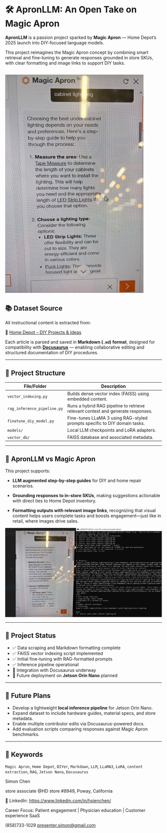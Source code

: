 # 🛠️ ApronLLM: An Open Take on Magic Apron

**ApronLLM** is a passion project sparked by **Magic Apron** — Home Depot’s 2025 launch into DIY-focused language models. 

This project reimagines the Magic Apron concept by combining smart retrieval and fine-tuning to generate responses grounded in store SKUs, with clear formatting and image links to support DIY tasks.


![Magic Apron](./misc/MagicApronScreen.png)
---

## 📚 Dataset Source

All instructional content is extracted from:

🔗 [Home Depot – DIY Projects & Ideas](https://www.homedepot.com/c/diy_projects_and_ideas/)

Each article is parsed and saved in **Markdown (`.md`) format**, designed for compatibility with **[Docusaurus](https://docusaurus.io/)** — enabling collaborative editing and structured documentation of DIY procedures.

---

## 🔧 Project Structure

| File/Folder             | Description                                                                 |
|-------------------------|-----------------------------------------------------------------------------|
| `vector_indexing.py`    | Builds dense vector index (FAISS) using embedded content.                  |
| `rag_inference_pipeline.py` | Runs a hybrid RAG pipeline to retrieve relevant context and generate responses. |
| `finetune_diy_model.py` | Fine-tunes LLaMA 3 using RAG-styled prompts specific to DIY domain tasks.  |
| `models/`               | Local LLM checkpoints and LoRA adapters.                                   |
| `vector_db/`            | FAISS database and associated metadata.                                    |

---

## 🧰 ApronLLM vs Magic Apron
This project supports:

* **LLM augmented step-by-step guides** for DIY and home repair scenarios.

* **Grounding responses to in-store SKUs**, making suggestions actionable with direct ties to Home Depot inventory.

* **Formatting outputs with relevant image links**, recognizing that visual content helps users complete tasks and boosts engagement—just like in retail, where images drive sales.


![Magic Apron vs. ApronLLM](./misc/apronLLM-vs-mApron.png)

---

## 🚧 Project Status

- ✅ Data scraping and Markdown formatting complete
- ✅ FAISS vector indexing script implemented
- ✅ Initial fine-tuning with RAG-formatted prompts
- ✅ Inference pipeline operational
- 🚧 Integration with Docusaurus underway
- 🚧 Future deployment on **Jetson Orin Nano** planned

---

## 🚀 Future Plans

- Develop a lightweight **local inference pipeline** for Jetson Orin Nano.
- Expand dataset to include hardware guides, material specs, and store metadata.
- Enable multiple contributor edits via Docusaurus-powered docs.
- Add evaluation scripts comparing responses against Magic Apron benchmarks.

---

## 🔑 Keywords

`Magic Apron`, `Home Depot`, `DIYer`, `Markdown`, `LLM`, `LLaMA3`, `LoRA`, `content extraction`, `RAG`, `Jetson Nano`, `Docusaurus`



Simon Chen

store associate @HD store #8949, Poway, California

🔗 LinkedIn: https://www.linkedin.com/in/hsienchen/

Career Focus:
Patient engagement | Physician education | Customer experience SaaS

(858)733-1029 presenter.simon@gmail.com